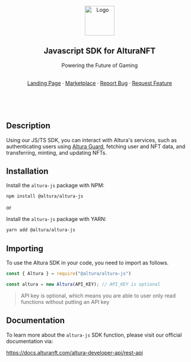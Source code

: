 <div id="top"></div>

<!-- PROJECT LOGO -->
<br />
<div align="center">
  <a href="https://alturanft.com">
    <img src="https://www.alturanft.com/logo-svg.svg" alt="Logo" width="80" height="80">
  </a>

  <h2 align="center">Javascript SDK for AlturaNFT</h2>

  <p align="center">
    <p>Powering the Future of Gaming</p>
    <br />
    <a href="https://alturanft.com/">Landing Page</a>
    ·
    <a href="https://app.alturanft.com/">Marketplace</a>
    ·
    <a href="https://github.com/alturanft/JS-SDK/issues">Report Bug</a>
    ·
    <a href="https://github.com/alturanft/JS-SDK/issues">Request Feature</a>
  </p>
</div>
<br />
<br />
<br />

## **Description**
Using our JS/TS SDK, you can interact with Altura's services, such as authenticating users using [Altura Guard](https://docs.alturanft.com/altura-developer-api/getting-started/altura-guard), fetching user and NFT data, and transferring, minting, and updating NFTs.

## **Installation**
Install the `altura-js` package with NPM:
```sh
npm install @altura/altura-js
```

or

Install the `altura-js` package with YARN:
```sh
yarn add @altura/altura-js
```

## **Importing**
To use the Altura SDK in your code, you need to import as follows.
```javascript
const { Altura } = require("@altura/altura-js")

const altura = new Altura(API_KEY); // API_KEY is optional
```
> API key is optional, which means you are able to user only read functions without putting an API key

## **Documentation**
To learn more about the `altura-js` SDK function, please visit our official documentation via: 

https://docs.alturanft.com/altura-developer-api/rest-api
